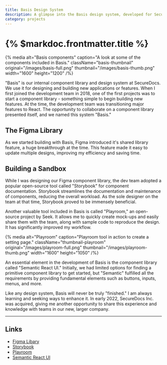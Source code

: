 ```yaml
---
title: Basis Design System
description: A glimpse into the Basis design system, developed for SecureDocs.
category: projects
---
```


# {% $markdoc.frontmatter.title %}

{% media
  alt="Basis components"
  caption="A look at some of the components included in Basis."
  className="basis-thumbnail"
  original="/images/basis-full.png"
  thumbnail="/images/basis-thumb.png"
  width="1600"
  height="1200"
/%}

"Basis" is our internal component library and design system at SecureDocs. We use it for designing and building new applications or features. When I first joined the development team in 2018, one of the first projects was to start a component library - something simple to begin building new features. At the time, the development team was transitioning major features to React. The opportunity to collaborate on a component library presented itself, and we named this system "Basis."

## The Figma Library

As we started building with Basis, Figma introduced it's shared library feature, a huge breakthrough at the time. This feature made it easy to update multiple designs, improving my efficiency and saving time.

## Building a Sandbox

While I was designing our Figma component library, the dev team adopted a popular open-source tool called "Storybook" for component documentation. Storybook streamlines the documentation and maintenance of components, reducing the overall workload. As the sole designer on the team at that time, Storybook proved to be immensely beneficial.

Another valuable tool included in Basis is called "Playroom," an open-source project by Seek. It allows me to quickly create mock-ups and easily share them with the team, along with sample code to reproduce the design. It has significantly improved my workflow.


{% media
  alt="Playroom"
  caption="Playroom tool in action to create a setting page."
  className="thumbnail-playroom"
  original="/images/playroom-full.png"
  thumbnail="/images/playroom-thumb.png"
  width="1600"
  height="1050"
/%}

An essential element in the development of Basis is the component library called "Semantic React UI." Initially, we had limited options for finding a primitive component library to get started, but "Semantic" fulfilled all the requirements by providing fundamental elements such as buttons, inputs, menus, and more.

Like any design system, Basis will never be truly "finished." I am always learning and seeking ways to enhance it. In early 2022, SecureDocs Inc. was acquired, giving me another opportunity to share this experience and knowledge with teams in our new, larger company.

---

## Links

- [Figma Libary](https://help.figma.com/hc/en-us/articles/360041051154-Guide-to-libraries-in-Figma)
- [Storybook](https://storybook.js.org/)
- [Playroom](https://github.com/seek-oss/playroom)
- [Semantic React UI](https://react.semantic-ui.com/)
